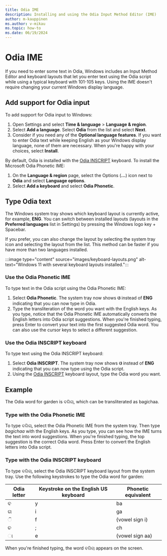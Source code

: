 ```yaml
---
title: Odia IME
description: Installing and using the Odia Input Method Editor (IME)
author: m-kauppinen
ms.author: v-mikau
ms.topic: how-to
ms.date: 06/19/2024
---
```


# Odia IME

If you need to enter some text in Odia, Windows includes an Input Method Editor and keyboard layouts that let you enter text using the Odia script while using a typical keyboard with 101-105 keys. Using the IME doesn't require changing your current Windows display language.

## Add support for Odia input

To add support for Odia input to Windows:

1. Open Settings and select **Time & language** > **Language & region**.
1. Select **Add a language**. Select **Odia** from the list and select **Next**.
1. Consider if you need any of the **Optional language features**. If you want to enter Odia text while keeping English as your Windows display language, none of them are necessary. When you're happy with your choices, select **Install**.

By default, Odia is installed with the [Odia INSCRIPT](../keyboards/kbdinori.md) keyboard. To install the Microsoft Odia Phonetic IME:

1. On the **Language & region** page, select the Options (**…**) icon next to **Odia** and select **Language options**.
1. Select **Add a keyboard** and select **Odia Phonetic**.

## Type Odia text

The Windows system tray shows which keyboard layout is currently active, for example, **ENG**. You can switch between installed layouts (layouts in the **Preferred languages** list in Settings) by pressing the Windows logo key + Spacebar.

If you prefer, you can also change the layout by selecting the system tray icon and selecting the layout from the list. This method can be faster if you have more than two languages installed.

:::image type="content" source="images/keyboard-layouts.png" alt-text="Windows 11 with several keyboard layouts installed.":::

### Use the Odia Phonetic IME

To type text in the Odia script using the Odia Phonetic IME:

1. Select **Odia Phonetic**. The system tray now shows **ଓ** instead of **ENG** indicating that you can now type in Odia.
1. Type the transliteration of the word you want with the English keys. As you type, notice that the Odia Phonetic IME automatically converts the English letters into Odia script suggestions. When you're finished typing, press Enter to convert your text into the first suggested Odia word. You can also use the cursor keys to select a different suggestion.

### Use the Odia INSCRIPT keyboard

To type text using the Odia INSCRIPT keyboard:

1. Select **Odia INSCRIPT**. The system tray now shows **ଓ** instead of **ENG** indicating that you can now type using the Odia script.
1. Using the [Odia INSCRIPT](../keyboards/kbdinori.md) keyboard layout, type the Odia word you want.

## Example

The Odia word for garden is ବଗିଚା, which can be transliterated as bagichaa.

### Type with the Odia Phonetic IME

To type ବଗିଚା, select the Odia Phonetic IME from the system tray. Then type *bagichaa* with the English keys. As you type, you can see how the IME turns the text into word suggestions. When you're finished typing, the top suggestion is the correct Odia word. Press Enter to convert the English letters into Odia script.

### Type with the Odia INSCRIPT keyboard

To type ବଗିଚା, select the Odia INSCRIPT keyboard layout from the system tray. Use the following keystrokes to type the Odia word for garden:

| Odia letter | Keystroke on the English US keyboard | Phonetic equivalent |
|-------------|--------------------------------------|---------------------|
| ବ | y | ba |
| ଗ | i | ga |
| ◌ି | f | {vowel sign i} |
| ଚ | ; | ch |
| ◌ା | e | {vowel sign aa} |

When you're finished typing, the word ବଗିଚା appears on the screen.
